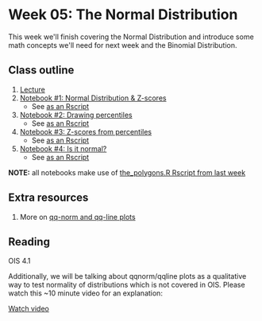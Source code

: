# Week 05: The Normal Distribution

This week we'll finish covering the Normal Distribution and introduce some math concepts we'll need for next week and the Binomial Distribution.

## Class outline
 
 1. [Lecture](lecture5_f2019_toupload.pdf)
 1. [Notebook #1: Normal Distribution & Z-scores](prep_notes_part1_week05_s2020_normalZscores.ipynb)
	* See [as an Rscript](Rscripts/prep_notes_part1_week05_s2020_normalZscores.R)
 1. [Notebook #2: Drawing percentiles](prep_notes_part2_week05_s2020_drawingPercentiles.ipynb)
	* See [as an Rscript](Rscripts/prep_notes_part2_week05_s2020_drawingPercentiles.R)
 1. [Notebook #3: Z-scores from percentiles](prep_notes_part3_week05_s2020_zscoresFromPercentiles.ipynb)
	* See [as an Rscript](Rscripts/prep_notes_part3_week05_s2020_zscoresFromPercentiles.R)
 1. [Notebook #4: Is it normal?](prep_notes_part4_week05_s2020_isItNormal.ipynb)
	* See [as an Rscript](Rscripts/prep_notes_part4_week05_s2020_isItNormal.R)

**NOTE:** all notebooks make use of [the_polygons.R Rscript from last week](../week04/plot_polygons.R)


## Extra resources

 1. More on [qq-norm and qq-line plots](https://data.library.virginia.edu/understanding-q-q-plots/)

## Reading

OIS 4.1

Additionally, we will be talking about qqnorm/qqline plots as a qualitative way to test normality of distributions which is not covered in OIS.  Please watch this ~10 minute video for an explanation:

[Watch video](https://www.youtube.com/embed/smJBsZ4YQZw)
